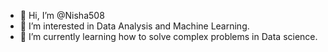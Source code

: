 - 👋 Hi, I’m @Nisha508
- 👀 I’m interested in Data Analysis and Machine Learning.
- 🌱 I’m currently learning how to solve complex problems in Data science.


<!---
Nisha508/Nisha508 is a ✨ special ✨ repository because its `README.md` (this file) appears on your GitHub profile.
You can click the Preview link to take a look at your changes.
--->
